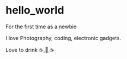 # hello_world
For the first time as a newbie

I love Photography, coding, electronic gadgets.

Love to drink :coffee:,:tea:,:coffee:
